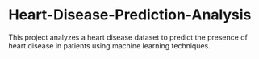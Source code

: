 # Heart-Disease-Prediction-Analysis
This project analyzes a heart disease dataset to predict the presence of heart disease in patients using machine learning techniques.
